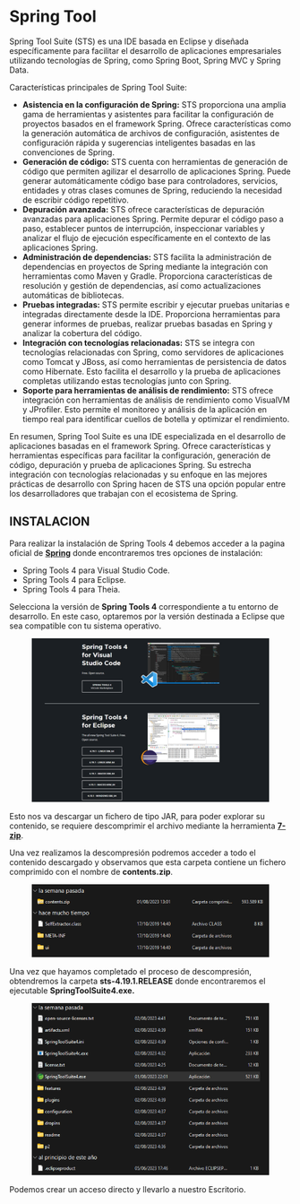 # Spring Tool

Spring Tool Suite (STS) es una IDE basada en Eclipse y diseñada específicamente para facilitar el desarrollo de aplicaciones empresariales utilizando tecnologías de Spring, como Spring Boot, Spring MVC y Spring Data.

Características principales de Spring Tool Suite:

* **Asistencia en la configuración de Spring:** STS proporciona una amplia gama de herramientas y asistentes para facilitar la configuración de proyectos basados en el framework Spring. Ofrece características como la generación automática de archivos de configuración, asistentes de configuración rápida y sugerencias inteligentes basadas en las convenciones de Spring.
* **Generación de código:** STS cuenta con herramientas de generación de código que permiten agilizar el desarrollo de aplicaciones Spring. Puede generar automáticamente código base para controladores, servicios, entidades y otras clases comunes de Spring, reduciendo la necesidad de escribir código repetitivo.
* **Depuración avanzada:** STS ofrece características de depuración avanzadas para aplicaciones Spring. Permite depurar el código paso a paso, establecer puntos de interrupción, inspeccionar variables y analizar el flujo de ejecución específicamente en el contexto de las aplicaciones Spring.
* **Administración de dependencias:** STS facilita la administración de dependencias en proyectos de Spring mediante la integración con herramientas como Maven y Gradle. Proporciona características de resolución y gestión de dependencias, así como actualizaciones automáticas de bibliotecas.
* **Pruebas integradas:** STS permite escribir y ejecutar pruebas unitarias e integradas directamente desde la IDE. Proporciona herramientas para generar informes de pruebas, realizar pruebas basadas en Spring y analizar la cobertura del código.
* **Integración con tecnologías relacionadas:** STS se integra con tecnologías relacionadas con Spring, como servidores de aplicaciones como Tomcat y JBoss, así como herramientas de persistencia de datos como Hibernate. Esto facilita el desarrollo y la prueba de aplicaciones completas utilizando estas tecnologías junto con Spring.
* **Soporte para herramientas de análisis de rendimiento:** STS ofrece integración con herramientas de análisis de rendimiento como VisualVM y JProfiler. Esto permite el monitoreo y análisis de la aplicación en tiempo real para identificar cuellos de botella y optimizar el rendimiento.

En resumen, Spring Tool Suite es una IDE especializada en el desarrollo de aplicaciones basadas en el framework Spring. Ofrece características y herramientas específicas para facilitar la configuración, generación de código, depuración y prueba de aplicaciones Spring. Su estrecha integración con tecnologías relacionadas y su enfoque en las mejores prácticas de desarrollo con Spring hacen de STS una opción popular entre los desarrolladores que trabajan con el ecosistema de Spring.

## INSTALACION

Para realizar la instalación de Spring Tools 4 debemos acceder a la pagina oficial de [**Spring**](https://spring.io/tools) donde encontraremos tres opciones de instalación:

* Spring Tools 4 para Visual Studio Code.
* Spring Tools 4 para Eclipse.
* Spring Tools 4 para Theia.

Selecciona la versión de **Spring Tools 4** correspondiente a tu entorno de desarrollo. En este caso, optaremos por la versión destinada a Eclipse que sea compatible con tu sistema operativo.

<figure><img src="../../../.gitbook/assets/image (2).png" alt=""><figcaption></figcaption></figure>

Esto nos va descargar un fichero de tipo JAR, para poder explorar su contenido, se requiere descomprimir el archivo mediante la herramienta [**7-zip**](https://www.7-zip.org/).&#x20;

Una vez realizamos la descompresión podremos acceder a todo el contenido descargado y observamos que esta carpeta contiene un fichero comprimido con el nombre de **contents.zip**.&#x20;

<figure><img src="../../../.gitbook/assets/image (3).png" alt=""><figcaption></figcaption></figure>

Una vez que hayamos completado el proceso de descompresión, obtendremos la carpeta **sts-4.19.1.RELEASE** donde encontraremos el ejecutable **SpringToolSuite4.exe.**

<figure><img src="../../../.gitbook/assets/image (4).png" alt=""><figcaption></figcaption></figure>

Podemos crear un acceso directo y llevarlo a nuestro Escritorio.
